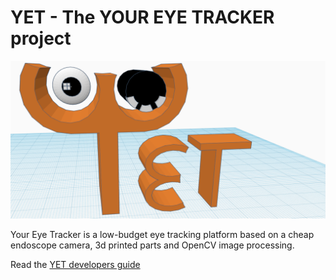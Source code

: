 # YET - The YOUR EYE TRACKER project

![YET Logo](https://github.com/schmettow/YET/raw/main/docs/logo/YET%20Logo%20small.PNG)

Your Eye Tracker is a low-budget eye tracking platform based on a cheap endoscope camera, 3d printed parts and OpenCV image processing.

Read the [YET developers guide](https://schmettow.github.io/YET/)

